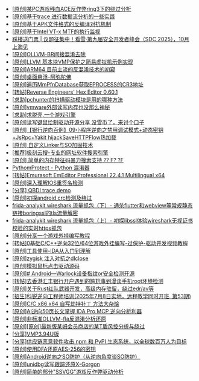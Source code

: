 + [[原创]某PC游戏残血ACE反作弊ring3下的绕过分析](https://bbs.kanxue.com/thread-284667.htm)
+ [[原创]基于trace 进行数据流分析的一些实践](https://bbs.kanxue.com/thread-285243.htm)
+ [[原创]基于APK文件格式的反编译对抗机制](https://bbs.kanxue.com/thread-272045.htm)
+ [[原创]基于Intel VT-x MTF的执行监视](https://bbs.kanxue.com/thread-287146.htm)
+ [踩楼送门票 | 议题征集中！看雪·第九届安全开发者峰会（SDC 2025），10月上海见](https://bbs.kanxue.com/thread-285672.htm)
+ [[原创]OLLVM-BR间接混淆去除](https://bbs.kanxue.com/thread-287262.htm)
+ [[原创]LLVM 基本块VMP保护之简易虚拟机示例实现](https://bbs.kanxue.com/thread-287259.htm)
+ [[原创]ARM64 目前主流的反混淆技术的初窥](https://bbs.kanxue.com/thread-285567.htm)
+ [[原创]桌面悬浮-阿弥陀佛](https://bbs.kanxue.com/thread-287083.htm)
+ [[原创]遍历MmPfnDatabase获取EPROCESS的CR3地址](https://bbs.kanxue.com/thread-286598.htm)
+ [[转帖]Reverse Engineers' Hex Editor 0.60.1](https://bbs.kanxue.com/thread-278411.htm)
+ [[求助]pchunter的扫描驱动模块是用的哪种方法](https://bbs.kanxue.com/thread-287263.htm)
+ [[原创]vmware外部读写内存也没那么神秘](https://bbs.kanxue.com/thread-284956.htm)
+ [[求助]求脱壳,一个游戏引擎](https://bbs.kanxue.com/thread-287264.htm)
+ [[原创]读写键鼠绘制驱动开源分享 没雪币了，来讨个口子](https://bbs.kanxue.com/thread-286756.htm)
+ [[原创]【银行逆向百例】09小程序逆向之禁用调试模式+动态密钥+JsRpc+Yakit hijackSaveHTTPFlow热加载](https://bbs.kanxue.com/thread-287265.htm)
+ [[原创] 自定义Linker与SO加固技术](https://bbs.kanxue.com/thread-287254.htm)
+ [[推荐]极刻云搜-专业的网址软件搜索引擎](https://bbs.kanxue.com/thread-286629.htm)
+ [[原创] 简单的内存特征码暴力搜索支持 ?? F? ?F](https://bbs.kanxue.com/thread-284451.htm)
+ [PythomProtect - Python 混淆器](https://bbs.kanxue.com/thread-285032.htm)
+ [[转帖]Emurasoft EmEditor Professional 22.4.1 Multilingual x64](https://bbs.kanxue.com/thread-277358.htm)
+ [[原创]深入理解IOS重签名检测](https://bbs.kanxue.com/thread-287185.htm)
+ [[分享] QBDI trace demo](https://bbs.kanxue.com/thread-285857.htm)
+ [[原创]初探android crc检测及绕过](https://bbs.kanxue.com/thread-285790.htm)
+ [frida-analykit   wireshark 流量抓包（下）- 通杀flutter和webview等常规静态链接boringssl的tls流量解密](https://bbs.kanxue.com/thread-286620.htm)
+ [frida-analykit   wireshark 流量抓包（上）- 初探libssl体验wireshark无视证书校验的实时https抓包](https://bbs.kanxue.com/thread-286510.htm)
+ [[原创]分享一个游戏外挂编写教程](https://bbs.kanxue.com/thread-286912.htm)
+ [[转帖]0基础C/C++逆向32位/64位游戏外挂编写-过保护-驱动开发视频教程](https://bbs.kanxue.com/thread-286955.htm)
+ [[原创]工具使用-IDA从入门到理解](https://bbs.kanxue.com/thread-266021.htm)
+ [[原创]zygisk 注入对抗之dlclose](https://bbs.kanxue.com/thread-286801.htm)
+ [[原创]模拟鼠标点击驱动源码](https://bbs.kanxue.com/thread-286960.htm)
+ [[原创]# Android—Warlock设备指纹or安全检测开源](https://bbs.kanxue.com/thread-287255.htm)
+ [[转帖]去香港汇丰银行开户遇到的尴尬事到漫谈手机root环境检测](https://bbs.kanxue.com/thread-285754.htm)
+ [[原创]关于Rust红队武器开发，高级内存驻留，绕过edr/av等](https://bbs.kanxue.com/thread-286302.htm)
+ [[招生]科锐逆向工程师培训(2025年7月8日实地，远程教学同时开班, 第53期)](https://bbs.kanxue.com/thread-51839.htm)
+ [[原创]C/C   x86 x64 自写劫持补丁 方法大杂烩](https://bbs.kanxue.com/thread-282745.htm)
+ [[原创]AI逆向50页长文掌握 IDA Pro MCP 逆向分析利器](https://bbs.kanxue.com/thread-286813.htm)
+ [[原创]非标准OLLVM-fla反混淆分析还原](https://bbs.kanxue.com/thread-286549.htm)
+ [[原创][原创]最新版某姆会员商店的某T盾风控分析与绕过](https://bbs.kanxue.com/thread-286243.htm)
+ [[分享]VMP3.94U版](https://bbs.kanxue.com/thread-287018.htm)
+ [[分享]供应链恶意软件攻击 npm 和 PyPI 生态系统，以全球数百万人为目标](https://bbs.kanxue.com/thread-287270.htm)
+ [[原创]使用DFA还原AES-256的密钥](https://bbs.kanxue.com/thread-287087.htm)
+ [[原创]Android逆向之SO防护（从逆向角度谈SO防护）](https://bbs.kanxue.com/thread-287260.htm)
+ [[原创]unidbg读写跟踪还原X-Gorgon](https://bbs.kanxue.com/thread-285586.htm)
+ [[原创]简单的部分"SSVGG"游戏反作弊驱动分析](https://bbs.kanxue.com/thread-286409.htm)
